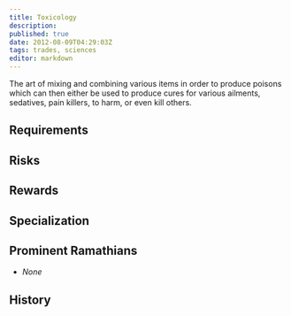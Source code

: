 ```yaml
---
title: Toxicology
description:
published: true
date: 2012-08-09T04:29:03Z
tags: trades, sciences
editor: markdown
---
```


The art of mixing and combining various items in order to produce poisons which can then either be used to produce cures for various ailments, sedatives, pain killers, to harm, or even kill others.

## Requirements

## Risks

## Rewards

## Specialization

## Prominent Ramathians

- *None*

## History

